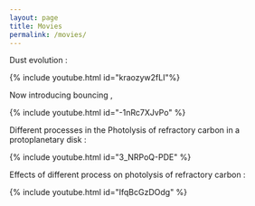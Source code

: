 ```yaml
---
layout: page
title: Movies
permalink: /movies/
---
```

Dust evolution :

{% include youtube.html id="kraozyw2fLI"%}

Now introducing bouncing ,

{% include youtube.html id="-1nRc7XJvPo" %}

Different processes in the Photolysis of refractory carbon in a protoplanetary disk :

{% include youtube.html id="3_NRPoQ-PDE" %}

Effects of different process on photolysis of refractory carbon :

{% include youtube.html id="IfqBcGzDOdg" %}